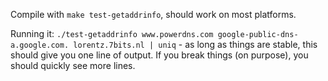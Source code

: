 Compile with `make test-getaddrinfo`, should work on most platforms.

Running it: `./test-getaddrinfo www.powerdns.com google-public-dns-a.google.com. lorentz.7bits.nl | uniq` - as long as things are stable, this should give you one line of output. If you break things (on purpose), you should quickly see more lines.
